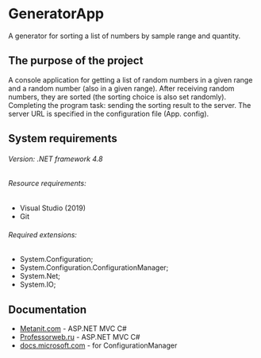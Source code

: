 # GeneratorApp
A generator for sorting a list of numbers by sample range and quantity.

## The purpose of the project

A console application for getting a list of random numbers in a given range and a random number (also in a given range). After receiving random numbers, they are sorted (the sorting choice is also set randomly). Completing the program task: sending the sorting result to the server. The server URL is specified in the configuration file (App. config).

## System requirements

###### Version: .NET framework 4.8
###### Resource requirements:
* Visual Studio (2019)
* Git

###### Required extensions:
* System.Configuration;
* System.Configuration.ConfigurationManager;
* System.Net;
* System.IO;

## Documentation

* [Metanit.com](https://metanit.com/sharp/mvc5/) - ASP.NET MVC C#
* [Professorweb.ru](https://professorweb.ru/my/ASP_NET/mvc/level1/) - ASP.NET MVC C#
* [docs.microsoft.com](https://docs.microsoft.com/ru-ru/dotnet/api/system.configuration.configurationmanager?view=dotnet-plat-ext-5.0) - for ConfigurationManager
